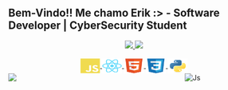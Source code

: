 ## Bem-Vindo!! Me chamo Erik :> - Software Developer | CyberSecurity Student 

<div align="center">
  <a href="https://github.com/Eriklux">
  <img height="180em" src="https://github-readme-stats.vercel.app/api?username=Eriklux&show_icons=true&theme=dracula&include_all_commits=true&count_private=true"/>
  <img height="180em" src="https://github-readme-stats.vercel.app/api/top-langs/?username=Eriklux&layout=compact&langs_count=7&theme=dracula"/>
</div>

<div align="center">
<br>
  <img align="center" alt="Js" height="30" width="40" src="https://raw.githubusercontent.com/devicons/devicon/master/icons/javascript/javascript-plain.svg">
  <img align="center" alt="React" height="30" width="40" src="https://raw.githubusercontent.com/devicons/devicon/master/icons/react/react-original.svg">
  <img align="center" alt="HTML" height="30" width="40" src="https://raw.githubusercontent.com/devicons/devicon/master/icons/html5/html5-original.svg">
  <img align="center" alt="CSS" height="30" width="40" src="https://raw.githubusercontent.com/devicons/devicon/master/icons/css3/css3-original.svg">
  <img align="center" alt="PYTHON" height="30" width="40" src="https://raw.githubusercontent.com/devicons/devicon/master/icons/python/python-original.svg">
</div>

<div>
  <img align="right" alt="Js" height="150" width="150" src="https://picrew.me/shareImg/org/202207/338224_L6ecES8Y.png">
</div>
  
<div> 
  <a href="https://www.linkedin.com/in/erik-alves-b88685204/" target="_blank"><img src="https://img.shields.io/badge/-LinkedIn-%230077B5?style=for-the-badge&logo=linkedin&logoColor=white" target="_blank"></a>  
</div>
